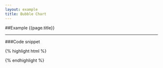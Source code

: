 ```yaml
---
layout: example
title: Bubble Chart
---
```


##Example {{page.title}}

<div id='placeholder' class='example-placeholder'></div>

---

###Code snippet

{% highlight html %}
<div id='placeholder' width="600px" height="400px"></div>
<script>
Vizabi('BubbleChart', document.getElementById('placeholder'), {
    state: {
        time: {
            value: '1950',
            start: '1800',
            end: '2015'
        },
        marker: {
            space: [
                'entities',
                'time'
            ],
            type: 'geometry',
            shape: 'circle',
            label: {
                use: 'property',
                which: 'geo.name'
            },
            axis_y: {
                use: 'indicator',
                which: 'u5mr',
                scaleType: 'linear'
            },
            axis_x: {
                use: 'indicator',
                which: 'gdp_pc',
                scaleType: 'log'
            },
            color: {
                use: 'property',
                which: 'geo.name',
                scaleType: 'ordinal',
                allow: {
                    names: [
                        '!geo.name'
                    ]
                }
            }
        }
    },
    ui: {
        buttons: ['find', 'size', 'fullscreen']
    },
    data: {
        reader: 'csv',
        path: '/path/to/your/file.csv'
    }
});
</script>
{% endhighlight %}

<script defer>
Vizabi('BubbleChart', document.getElementById('placeholder'), {
    state: {
        time: {
            value: '1950',
            start: '1800',
            end: '2015'
        },
        marker: {
            space: [
                'entities',
                'time'
            ],
            type: 'geometry',
            shape: 'circle',
            label: {
                use: 'property',
                which: 'geo.name'
            },
            axis_y: {
                use: 'indicator',
                which: 'u5mr',
                scaleType: 'linear'
            },
            axis_x: {
                use: 'indicator',
                which: 'gdp_pc',
                scaleType: 'log'
            },
            color: {
                use: 'property',
                which: 'geo.name',
                scaleType: 'ordinal',
                allow: {
                    names: [
                        '!geo.name'
                    ]
                }
            }
        }
    },
    ui: {
        buttons: ['find', 'size', 'fullscreen']
    },
    data: {
        reader: 'csv',
        path: '/preview/data/waffles/dont-panic-poverty.csv'
    }
});
</script>